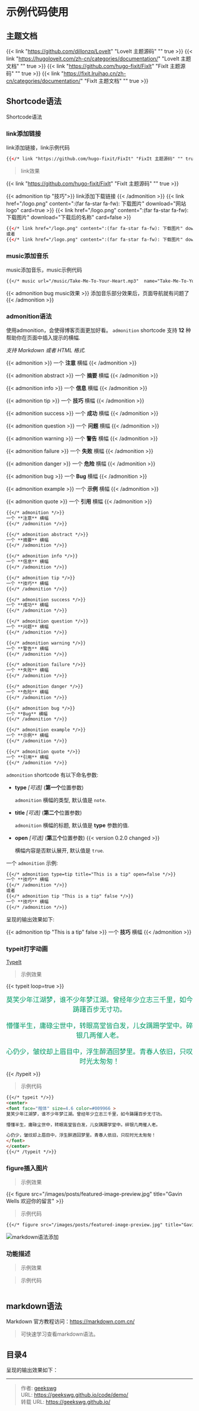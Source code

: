 # 示例代码使用

<!--more-->
## 主题文档

{{< link "https://github.com/dillonzq/LoveIt" "LoveIt 主题源码" "" true >}}
{{< link "https://hugoloveit.com/zh-cn/categories/documentation/" "LoveIt 主题文档" "" true >}}
{{< link "https://github.com/hugo-fixit/FixIt" "FixIt 主题源码" "" true >}}
{{< link "https://fixit.lruihao.cn/zh-cn/categories/documentation/" "FixIt 主题文档" "" true >}}

## Shortcode语法

Shortcode语法

### link添加链接

link添加链接，link示例代码

```html
{{</* link "https://github.com/hugo-fixit/FixIt" "FixIt 主题源码" "" true */>}}
```

> link效果

{{< link "https://github.com/hugo-fixit/FixIt" "FixIt 主题源码" "" true >}}

{{< admonition tip "技巧">}}
link添加下载链接
{{< /admonition >}}
{{< link href="/logo.png" content=":(far fa-star fa-fw): 下载图片" download="网站logo" card=true >}}
{{< link href="/logo.png" content=":(far fa-star fa-fw): 下载图片" download="下载后的名称" card=false >}}

```html
{{</* link href="/logo.png" content=":(far fa-star fa-fw): 下载图片" download="网站logo" card=true */>}}
或者
{{</* link href="/logo.png" content=":(far fa-star fa-fw): 下载图片" download="下载后的名称" card=false */>}}
```

### music添加音乐

music添加音乐，music示例代码

```markdown
{{</* music url="/music/Take-Me-To-Your-Heart.mp3"  name="Take-Me-To-Your-Heart" artist="Michael Learns To Rock" cover="/logo.png" volume="0.2" autoplay=true loop=all */>}}
```

{{< admonition bug music效果 >}}
添加音乐部分效果后，页面导航就有问题了
{{< /admonition >}}

### admonition语法

使用admonition，会使得博客页面更加好看。
`admonition` shortcode 支持 **12** 种 帮助你在页面中插入提示的横幅.

*支持 Markdown 或者 HTML 格式.*

{{< admonition >}}
一个 **注意** 横幅
{{< /admonition >}}

{{< admonition abstract >}}
一个 **摘要** 横幅
{{< /admonition >}}

{{< admonition info >}}
一个 **信息** 横幅
{{< /admonition >}}

{{< admonition tip >}}
一个 **技巧** 横幅
{{< /admonition >}}

{{< admonition success >}}
一个 **成功** 横幅
{{< /admonition >}}

{{< admonition question >}}
一个 **问题** 横幅
{{< /admonition >}}

{{< admonition warning >}}
一个 **警告** 横幅
{{< /admonition >}}

{{< admonition failure >}}
一个 **失败** 横幅
{{< /admonition >}}

{{< admonition danger >}}
一个 **危险** 横幅
{{< /admonition >}}

{{< admonition bug >}}
一个 **Bug** 横幅
{{< /admonition >}}

{{< admonition example >}}
一个 **示例** 横幅
{{< /admonition >}}

{{< admonition quote >}}
一个 **引用** 横幅
{{< /admonition >}}

```markdown
{{</* admonition */>}}
一个 **注意** 横幅
{{</* /admonition */>}}

{{</* admonition abstract */>}}
一个 **摘要** 横幅
{{</* /admonition */>}}

{{</* admonition info */>}}
一个 **信息** 横幅
{{</* /admonition */>}}

{{</* admonition tip */>}}
一个 **技巧** 横幅
{{</* /admonition */>}}

{{</* admonition success */>}}
一个 **成功** 横幅
{{</* /admonition */>}}

{{</* admonition question */>}}
一个 **问题** 横幅
{{</* /admonition */>}}

{{</* admonition warning */>}}
一个 **警告** 横幅
{{</* /admonition */>}}

{{</* admonition failure */>}}
一个 **失败** 横幅
{{</* /admonition */>}}

{{</* admonition danger */>}}
一个 **危险** 横幅
{{</* /admonition */>}}

{{</* admonition bug */>}}
一个 **Bug** 横幅
{{</* /admonition */>}}

{{</* admonition example */>}}
一个 **示例** 横幅
{{</* /admonition */>}}

{{</* admonition quote */>}}
一个 **引用** 横幅
{{</* /admonition */>}}
```

`admonition` shortcode 有以下命名参数:

* **type** *[可选]* (**第一个**位置参数)

    `admonition` 横幅的类型, 默认值是 `note`.

* **title** *[可选]* (**第二个**位置参数)

    `admonition` 横幅的标题, 默认值是 **type** 参数的值.

* **open** *[可选]* (**第三个**位置参数) {{< version 0.2.0 changed >}}

    横幅内容是否默认展开, 默认值是 `true`.

一个 `admonition` 示例:

```markdown
{{</* admonition type=tip title="This is a tip" open=false */>}}
一个 **技巧** 横幅
{{</* /admonition */>}}
或者
{{</* admonition tip "This is a tip" false */>}}
一个 **技巧** 横幅
{{</* /admonition */>}}
```

呈现的输出效果如下:

{{< admonition tip "This is a tip" false >}}
一个 **技巧** 横幅
{{< /admonition >}}

### typeit打字动画

[TypeIt](https://typeitjs.com/)
> 示例效果

{{< typeit loop=true >}}
<center>
<font face="楷体" size=4.6 color=#009966 >
莫笑少年江湖梦，谁不少年梦江湖。曾经年少立志三千里，如今踌躇百步无寸功。

懵懂半生，庸碌尘世中，转眼高堂皆白发，儿女蹒跚学堂中。碎银几两催人老。

心仍少，皱纹却上眉目中，浮生醉酒回梦里。青春人依旧，只叹时光太匆匆！
</font>
</center>
{{< /typeit >}}

> 示例代码

```markdown
{{</* typeit */>}}
<center>
<font face="楷体" size=4.6 color=#009966 >
莫笑少年江湖梦，谁不少年梦江湖。曾经年少立志三千里，如今踌躇百步无寸功。

懵懂半生，庸碌尘世中，转眼高堂皆白发，儿女蹒跚学堂中。碎银几两催人老。

心仍少，皱纹却上眉目中，浮生醉酒回梦里。青春人依旧，只叹时光太匆匆！
</font>
</center>
{{</* /typeit */>}}
```

### figure插入图片

> 示例效果

{{< figure src="/images/posts/featured-image-preview.jpg" title="Gavin Wells 欢迎你的留言" >}}

> 示例代码

```markdown
{{</* figure src="/images/posts/featured-image-preview.jpg" title="Gavin Wells 欢迎你的留言" */>}}
```

![markdown语法添加](/images/posts/featured-image-preview.jpg "markdown语法添加-title")

### 功能描述

> 示例效果

> 示例代码

```markdown
```

## markdown语法

Markdown 官方教程访问：<https://markdown.com.cn/>
> 可快速学习查看markdown语法。

## 目录4

呈现的输出效果如下：



---

> 作者: [geekswg](https://geekswg.github.io)  
> URL: https://geekswg.github.io/code/demo/  
> 转载 URL: https://geekswg.github.io/
